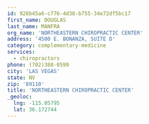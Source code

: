 ```yaml
---
id: 926b45a6-c776-4d38-b755-34e72df5bc17
first_name: DOUGLAS
last_name: MANFRA
org_name: 'NORTHEASTERN CHIROPRACTIC CENTER'
address: '4500 E. BONANZA, SUITE D'
category: complementary-medicine
services:
  - chiropractors
phone: (702)388-0599
city: 'LAS VEGAS'
state: NV
zip: '89110'
title: 'NORTHEASTERN CHIROPRACTIC CENTER'
_geoloc:
  lng: -115.05795
  lat: 36.172744
---
```

